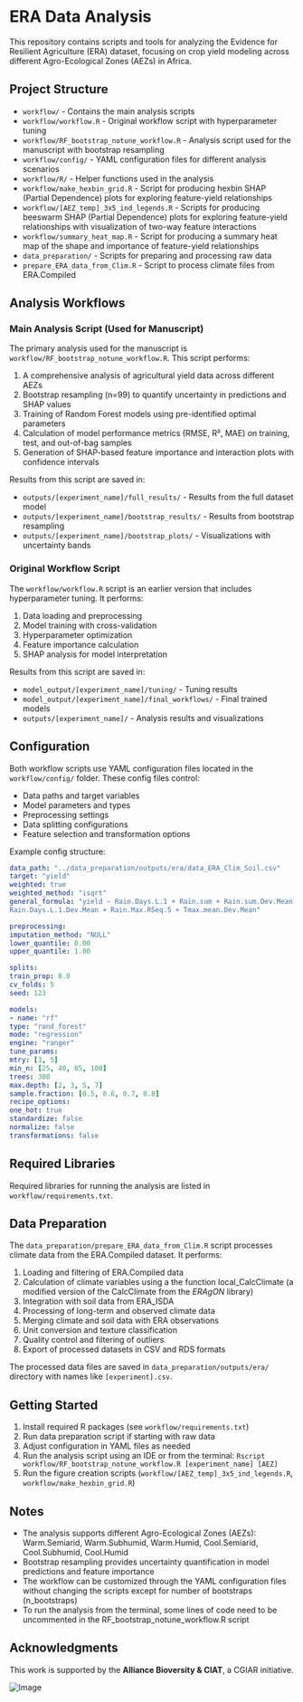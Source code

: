 # ERA Data Analysis

This repository contains scripts and tools for analyzing the Evidence for Resilient Agriculture (ERA) dataset, focusing on crop yield modeling across different Agro-Ecological Zones (AEZs) in Africa.


## Project Structure

- `workflow/` - Contains the main analysis scripts
- `workflow/workflow.R` - Original workflow script with hyperparameter tuning
- `workflow/RF_bootstrap_notune_workflow.R` - Analysis script used for the manuscript with bootstrap resampling
- `workflow/config/` - YAML configuration files for different analysis scenarios
- `workflow/R/` - Helper functions used in the analysis
- `workflow/make_hexbin_grid.R` - Script for producing hexbin SHAP (Partial Dependence) plots for exploring feature-yield relationships
- `workflow/[AEZ_temp]_3x5_ind_legends.R` - Scripts for producing beeswarm SHAP (Partial Dependence) plots for exploring feature-yield relationships with visualization of two-way feature interactions
- `workflow/summary_heat_map.R` - Script for producing a summary heat map of the shape and importance of feature-yield relationships
- `data_preparation/` - Scripts for preparing and processing raw data
- `prepare_ERA_data_from_Clim.R` - Script to process climate files from ERA.Compiled

## Analysis Workflows

### Main Analysis Script (Used for Manuscript)

The primary analysis used for the manuscript is `workflow/RF_bootstrap_notune_workflow.R`. This script performs:
  
1. A comprehensive analysis of agricultural yield data across different AEZs
2. Bootstrap resampling (n=99) to quantify uncertainty in predictions and SHAP values
3. Training of Random Forest models using pre-identified optimal parameters
4. Calculation of model performance metrics (RMSE, R², MAE) on training, test, and out-of-bag samples
5. Generation of SHAP-based feature importance and interaction plots with confidence intervals

Results from this script are saved in:
- `outputs/[experiment_name]/full_results/` - Results from the full dataset model
- `outputs/[experiment_name]/bootstrap_results/` - Results from bootstrap resampling
- `outputs/[experiment_name]/bootstrap_plots/` - Visualizations with uncertainty bands

### Original Workflow Script

The `workflow/workflow.R` script is an earlier version that includes hyperparameter tuning. It performs:
  
1. Data loading and preprocessing
2. Model training with cross-validation
3. Hyperparameter optimization
4. Feature importance calculation
5. SHAP analysis for model interpretation

Results from this script are saved in:
- `model_output/[experiment_name]/tuning/` - Tuning results
- `model_output/[experiment_name]/final_workflows/` - Final trained models
- `outputs/[experiment_name]/` - Analysis results and visualizations

## Configuration

Both workflow scripts use YAML configuration files located in the `workflow/config/` folder. These config files control:
  
  - Data paths and target variables
- Model parameters and types
- Preprocessing settings
- Data splitting configurations
- Feature selection and transformation options

Example config structure:
  ```yaml
data_path: "../data_preparation/outputs/era/data_ERA_Clim_Soil.csv"
target: "yield"
weighted: true
weighted_method: "isqrt"
general_formula: "yield ~ Rain.Days.L.1 + Rain.sum + Rain.sum.Dev.Mean + Tmax.mean + 
  Rain.Days.L.1.Dev.Mean + Rain.Max.RSeq.5 + Tmax.mean.Dev.Mean"

preprocessing:
  imputation_method: "NULL"
lower_quantile: 0.00
upper_quantile: 1.00

splits:
  train_prop: 0.8
cv_folds: 5
seed: 123

models:
  - name: "rf"
type: "rand_forest"
mode: "regression"
engine: "ranger"
tune_params:
  mtry: [3, 5]
min_n: [25, 40, 65, 100]
trees: 300
max.depth: [2, 3, 5, 7]
sample.fraction: [0.5, 0.6, 0.7, 0.8]
recipe_options:
  one_hot: true
standardize: false
normalize: false
transformations: false
```

## Required Libraries

Required libraries for running the analysis are listed in `workflow/requirements.txt`.
  
## Data Preparation

The `data_preparation/prepare_ERA_data_from_Clim.R` script processes climate data from the ERA.Compiled dataset. It performs:
  
1. Loading and filtering of ERA.Compiled data
2. Calculation of climate variables using a the function local_CalcClimate (a modified version of the CalcClimate from the *ERAgON* library)
3. Integration with soil data from ERA_ISDA
4. Processing of long-term and observed climate data
5. Merging climate and soil data with ERA observations
6. Unit conversion and texture classification
7. Quality control and filtering of outliers
8. Export of processed datasets in CSV and RDS formats

The processed data files are saved in `data_preparation/outputs/era/` directory with names like `[experiment].csv`.

## Getting Started

1. Install required R packages (see `workflow/requirements.txt`)
2. Run data preparation script if starting with raw data
3. Adjust configuration in YAML files as needed
4. Run the analysis script using an IDE or from the terminal: `Rscript workflow/RF_bootstrap_notune_workflow.R [experiment_name] [AEZ]`
5. Run the figure creation scripts (`workflow/[AEZ_temp]_3x5_ind_legends.R`, `workflow/make_hexbin_grid.R`)

## Notes

- The analysis supports different Agro-Ecological Zones (AEZs): Warm.Semiarid, Warm.Subhumid, Warm.Humid, Cool.Semiarid, Cool.Subhumid, Cool.Humid
- Bootstrap resampling provides uncertainty quantification in model predictions and feature importance
- The workflow can be customized through the YAML configuration files without changing the scripts except for number of bootstraps (n_bootstraps) 
- To run the analysis from the terminal, some lines of code need to be uncommented in the RF_bootstrap_notune_workflow.R script

## Acknowledgments

This work is supported by the **Alliance Bioversity & CIAT**, a CGIAR initiative.

![Image](https://github.com/user-attachments/assets/afa2f555-2d70-4eb7-b689-c9068d69f872)

